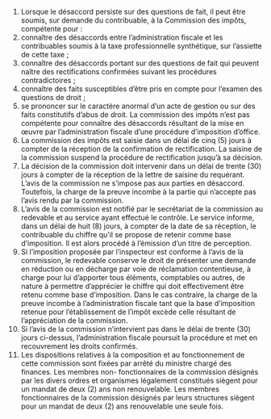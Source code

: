 1) Lorsque le désaccord persiste sur des questions de fait, il peut être soumis, sur demande du contribuable, à la Commission des impôts, compétente pour :
1) connaître des désaccords entre l’administration fiscale et les contribuables
soumis à la taxe professionnelle synthétique, sur l’assiette de cette taxe ;
2) connaître des désaccords portant sur des questions de fait qui peuvent naître
des rectifications confirmées suivant les procédures contradictoires ;
3) connaître des faits susceptibles d’être pris en compte pour l’examen des
questions de droit ;
4) se prononcer sur le caractère anormal d’un acte de gestion ou sur des faits
constitutifs d’abus de droit.
La  commission  des  impôts  n’est  pas  compétente  pour  connaître  des désaccords résultant de la mise en œuvre par l’administration fiscale d’une procédure d’imposition d’office.
2) La commission des impôts est saisie dans un délai de cinq (5) jours à compter de la
réception de la confirmation de rectification. La saisine de la commission suspend la procédure de rectification jusqu’à sa décision.
3) La décision de la commission doit intervenir dans un délai de trente (30) jours à
compter de la réception de la lettre de saisine du requérant.
L’avis de la commission ne s’impose pas aux parties en désaccord. Toutefois, la charge de la preuve incombe à la partie qui n’accepte pas l’avis rendu par la commission.
4) L’avis de la commission est notifié par le secrétariat de la commission au redevable
et au service ayant effectué le contrôle. Le service informe, dans un délai de huit (8) jours, à compter de la date de sa réception, le contribuable du chiffre qu’il se propose de retenir comme base d’imposition. Il est alors procédé à l’émission d’un titre de perception.
5) Si l’imposition proposée par l’inspecteur est conforme à l’avis de la commission, le
redevable conserve le droit de présenter une demande en réduction ou en décharge par voie  de  réclamation  contentieuse,  à  charge  pour  lui  d’apporter  tous  éléments, comptables ou autres, de nature à permettre d’apprécier le chiffre qui doit effectivement être retenu comme base d’imposition.
Dans le cas contraire, la charge de la preuve incombe à l’administration fiscale tant que la base d’imposition retenue pour l’établissement de l’impôt excède celle résultant de l’appréciation de la commission.
6) Si l’avis de la commission n’intervient pas dans le délai de trente (30) jours ci-dessus,
l’administration fiscale poursuit la procédure et met en recouvrement les droits confirmés.
7) Les  dispositions  relatives  à  la  composition  et  au  fonctionnement  de  cette
commission sont fixées par arrêté du ministre chargé des finances. Les membres non- fonctionnaires de la commission désignés par les divers ordres et organismes légalement constitués siègent pour un mandat de deux (2) ans non renouvelable. Les membres fonctionnaires de la commission désignés par leurs structures siègent pour un mandat de deux (2) ans renouvelable une seule fois.